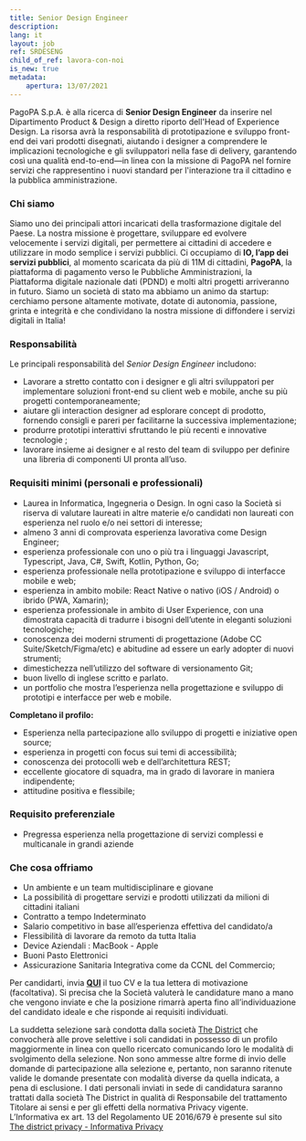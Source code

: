 ```yaml
---
title: Senior Design Engineer 
description:
lang: it
layout: job
ref: SRDESENG
child_of_ref: lavora-con-noi
is_new: true
metadata:
    apertura: 13/07/2021 
---
```


PagoPA S.p.A. è alla ricerca di **Senior Design Engineer** da inserire nel Dipartimento Product & Design a diretto riporto dell'Head of Experience Design. La risorsa avrà la responsabilità di prototipazione e sviluppo front-end dei vari prodotti disegnati, aiutando i designer a comprendere le implicazioni tecnologiche e gli sviluppatori nella fase di delivery, garantendo così una qualità end-to-end—in linea con la missione di PagoPA nel fornire servizi che rappresentino i nuovi standard per l'interazione tra il cittadino e la pubblica amministrazione.

### Chi siamo

Siamo uno dei principali attori incaricati della trasformazione digitale del Paese. La nostra missione è progettare, sviluppare ed evolvere velocemente i servizi digitali, per permettere ai cittadini di accedere e utilizzare in modo semplice i servizi pubblici.
Ci occupiamo di **IO, l’app dei servizi pubblici**, al momento scaricata da più di 11M di cittadini, **PagoPA**, la piattaforma di pagamento verso le Pubbliche Amministrazioni, la Piattaforma digitale nazionale dati (PDND) e molti altri progetti arriveranno in futuro.
Siamo un società di stato ma abbiamo un animo da startup: cerchiamo persone altamente motivate, dotate di autonomia, passione, grinta e integrità e che condividano la nostra missione di diffondere i servizi digitali in Italia!

### Responsabilità

Le principali responsabilità del _Senior Design Engineer_  includono:
- Lavorare a stretto contatto con i designer e gli altri sviluppatori per implementare soluzioni front-end su client web e mobile, anche su più progetti contemporaneamente;
- aiutare gli interaction designer ad esplorare concept di prodotto, fornendo consigli e pareri per facilitarne la successiva implementazione;
- produrre prototipi interattivi sfruttando le più recenti e innovative tecnologie ;
- lavorare insieme ai designer e al resto del team di sviluppo per definire una libreria di componenti UI pronta all’uso.

### Requisiti minimi (personali e professionali)

- Laurea in Informatica, Ingegneria o Design. In ogni caso la Società si riserva di valutare laureati in altre materie e/o candidati non laureati con esperienza nel ruolo e/o nei settori di interesse;
- almeno 3 anni di comprovata esperienza lavorativa come Design Engineer;
- esperienza professionale con uno o più tra i linguaggi Javascript, Typescript, Java, C#, Swift, Kotlin, Python, Go;
- esperienza professionale nella prototipazione e sviluppo di interfacce mobile e web;
- esperienza in ambito mobile: React Native o nativo (iOS / Android) o ibrido (PWA, Xamarin);
- esperienza professionale in ambito di User Experience, con una dimostrata capacità di tradurre i bisogni dell’utente in eleganti soluzioni tecnologiche;
- conoscenza dei moderni strumenti di progettazione (Adobe CC Suite/Sketch/Figma/etc) e abitudine ad essere un early adopter di nuovi strumenti;
- dimestichezza nell’utilizzo del software di versionamento Git;
- buon livello di inglese scritto e parlato.
- un portfolio che mostra l’esperienza nella progettazione e sviluppo di prototipi e interfacce per web e mobile.

**Completano il profilo:**

- Esperienza nella partecipazione allo sviluppo di progetti e iniziative open source;
- esperienza in progetti con focus sui temi di accessibilità;
- conoscenza dei protocolli web e dell’architettura REST;
- eccellente giocatore di squadra, ma in grado di lavorare in maniera indipendente;
- attitudine positiva e flessibile;

### Requisito preferenziale

- Pregressa esperienza nella progettazione di servizi complessi e multicanale in grandi aziende
 
### Che cosa offriamo

- Un ambiente e un team multidisciplinare e giovane 
- La possibilità di progettare servizi e prodotti utilizzati da milioni di cittadini italiani
- Contratto a tempo Indeterminato
- Salario competitivo in base all’esperienza effettiva del candidato/a
- Flessibilità di lavorare da remoto da tutta Italia
- Device Aziendali : MacBook - Apple
- Buoni Pasto Elettronici
- Assicurazione Sanitaria Integrativa come da CCNL del Commercio;

Per candidarti, invia [**QUI**](https://www.the-district.com/offerta-di-lavoro/senior-design-engineer) il tuo CV e la tua lettera di motivazione (facoltativa). Si precisa che la Società valuterà le candidature mano a mano che vengono inviate e che la posizione rimarrà aperta fino all’individuazione del candidato ideale e che risponde ai requisiti individuati.
 
La suddetta selezione sarà condotta dalla società [The District](https://www.the-district.com/) che convocherà alle prove selettive i soli candidati in possesso di un profilo maggiormente in linea con quello ricercato comunicando loro le modalità di svolgimento della selezione.
Non sono ammesse altre forme di invio delle domande di partecipazione alla selezione e, pertanto, non saranno ritenute valide le domande presentate con modalità diverse da quella indicata, a pena di esclusione.
I dati personali inviati in sede di candidatura saranno trattati dalla società The District in qualità di Responsabile del trattamento Titolare ai sensi e per gli effetti della normativa Privacy vigente.
L’Informativa ex art. 13 del Regolamento UE 2016/679 è presente sul sito [The district privacy - Informativa Privacy](https://www.the-district.com/informativa-sul-trattamento-dei-dati-personali-openings-pagopa)
